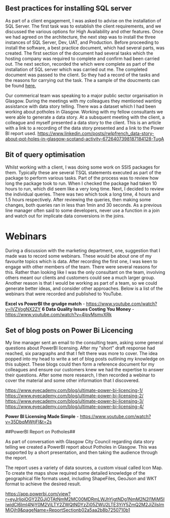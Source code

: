 ## Best practices for installing SQL server

As part of a client engagement, I was asked to advise on the installation of SQL Server.  The first task was to establish the client requirements, and we discussed the various options for High Availability and other features.  Once we had agreed on the architecture, the next step was to install the three instances of SQL Server, Dev, UAT, and Production.  Before proceeding to install the software, a best practice document, which had several parts, was created.
The first section of the document had several tasks which the hosting company was required to complete and confirm had been carried out. 
 The next section, recorded the which were complete as part of the installation of SQL server which was carried out me. The completed document was passed to the client.  So they had a record of the tasks and the reasons for carrying out the task.
The a sample of the doucments can be found [here.](https://github.com/rwlpf/InterestingProjects/tree/main/Eyecademy/SQL%20Server%20Installation%20Best%20Practices) 

Our commerical team was speaking to a major public sector organisation in Glasgow.  During the meetings with my colleagues they mentioned wanting assistance with data story telling.  There was a dataset which I had been working about potholes in Glasgow.  Working with my fellow consultants we were able to generate a data story.  At a subsquent meeting with the client, a colleague and myself presented a data story to the client.  This is an article with a link to a recording of the data story presented and a link to the Power BI report used.
https://www.linkedin.com/posts/rwlpfrench_data-story-about-pot-holes-in-glasgow-scotand-activity-6726407398187184128-TugA
## Bit of query optimisation
Whilst working with a client, I was doing some work on SSIS packages for them.  Typically these are several TSQL statements executed as part of the package to perform various tasks.   Part of the process was to review how long the package took to run.  When I checked the package had taken 10 hours to run, which did seem like a very long time.  Next, I decided to review the individual queries.  There was two which took a long time, 4 hours and 1.5 hours respectively.  After reviewing the queries, then making some changes, both queries ran in less than 1min and 30 seconds.  As a previous line manager often said to some developers, never use a function in a join and watch out for implicate data conversions in the joins.
# Webinars
During a discussion with the marketing department, one, suggestion that I made was to record some webinars.  These would be about one of my favourite topics which is data.  After recording the first one, I was keen to engage with other members of the team.  There were several reasons for this.  Rather than looking like I was the only consultant on the team, involving others meant our clients and customers could see a much larger group.  Another reason is that I would be working as part of a team, so we could generate better ideas, and consider other approaches. 
Below is a list of the webinars that were recorded and published to YouTube.

**Excel vs PowerBI the grudge match** - https://www.youtube.com/watch?v=lVZVogNX2ZY
**6 Data Quality Issues Costing You Money** - https://www.youtube.com/watch?v=4lpvMsmvXRk

## Set of blog posts on Power Bi Licencing
My line manager sent an email to the consulting team, asking some general questions about PowerBI licensing.  After my "short" draft response had reached, six paragraphs and that I felt there was more to cover.  The idea popped into my head to write a set of blog posts outlining my knowledge on this subject.  These blogs could then form a reference document for my colleagues and ensure our customers knew we had the expertise to answer their questions.  After some more research, I then recorded a webinar to cover the material and some other information that I discovered.

https://www.eyecademy.com/blog/ultimate-power-bi-licencing-1/
https://www.eyecademy.com/blog/ultimate-power-bi-licensing-2/
https://www.eyecademy.com/blog/ultimate-power-bi-licensing-3/
https://www.eyecademy.com/blog/ultimate-power-bi-licensing-4/

**Power BI Licensing Made Simple** - https://www.youtube.com/watch?v=35DbqMWtjFI&t=2s

##PowerBI Report on Potholes##

As part of conversation with Glasgow City Council regarding data story telling we created a PowerBI report about Potholes in Glasgow.  This was supported by a short presentation, and then taking the audience through the report. 

The report uses a variety of data sources, a custom visual called Icon Map.  To create the maps show required some detailed knowledge of the geographical file formats used, including ShapeFiles, GeoJson and WKT format to achieve the desired result.

https://app.powerbi.com/view?r=eyJrIjoiOGY2ZGJjOTAtNmM2MC00MDRmLWJhYjgtNDg1NmM2N2I1MjM5IiwidCI6ImI4NjY0M2ViLTY2ZWQtNDYzZi05ZWU2LTE3YjY5ZmQ2M2JiZiIsImMiOjh9&pageName=ReportSectionb02a5aa2b8b7250710b1